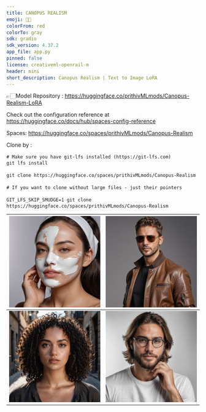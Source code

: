 ```yaml
---
title: CANOPUS REALISM
emoji: 🧒🏻
colorFrom: red
colorTo: gray
sdk: gradio
sdk_version: 4.37.2
app_file: app.py
pinned: false
license: creativeml-openrail-m
header: mini
short_description: Canopus Realism | Text to Image LoRA
---
```


👉🏻Model Repository : https://huggingface.co/prithivMLmods/Canopus-Realism-LoRA

Check out the configuration reference at https://huggingface.co/docs/hub/spaces-config-reference


Spaces: https://huggingface.co/spaces/prithivMLmods/Canopus-Realism

Clone by : 

    # Make sure you have git-lfs installed (https://git-lfs.com)
    git lfs install
    
    git clone https://huggingface.co/spaces/prithivMLmods/Canopus-Realism
    
    # If you want to clone without large files - just their pointers
    
    GIT_LFS_SKIP_SMUDGE=1 git clone https://huggingface.co/spaces/prithivMLmods/Canopus-Realism




| ![Image 1](assets/a.png) | ![Image 2](assets/b.png) |
|-------------------------|-------------------------|
| ![Image 3](assets/c.png) | ![Image 4](assets/d.png) |


